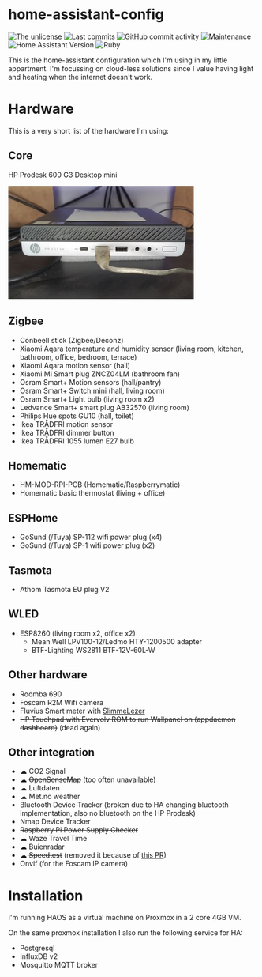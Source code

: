# home-assistant-config
[![The unlicense](https://img.shields.io/github/license/PW999/home-assistant-config)](LICENSE)
![Last commits](https://img.shields.io/github/last-commit/PW999/home-assistant-config)
![GitHub commit activity](https://img.shields.io/github/commit-activity/y/PW999/home-assistant-config)
![Maintenance](https://img.shields.io/maintenance/yes/2023)
![Home Assistant Version](https://img.shields.io/badge/Home%20Assistant%20Version-2023.1-blue)
![Ruby](https://img.shields.io/badge/Made%20with-Ruby-red?logo=ruby)


This is the home-assistant configuration which I'm using in my little appartment.
I'm focussing on cloud-less solutions since I value having light and heating when the internet doesn't work.

# Hardware
This is a very short list of the hardware I'm using:

## Core
HP Prodesk 600 G3 Desktop mini

![HPProdesk](./doc/img/hpprodesk.jpg)

## Zigbee
* ConbeeII stick (Zigbee/Deconz)
* Xiaomi Aqara temperature and humidity sensor (living room, kitchen, bathroom, office, bedroom, terrace)
* Xiaomi Aqara motion sensor (hall)
* Xiaomi Mi Smart plug ZNCZ04LM (bathroom fan)
* Osram Smart+ Motion sensors (hall/pantry)
* Osram Smart+ Switch mini (hall, living room)
* Osram Smart+ Light bulb (living room x2)
* Ledvance Smart+ smart plug AB32570 (living room)
* Philips Hue spots GU10 (hall, toilet)
* Ikea TRÅDFRI motion sensor
* Ikea TRÅDFRI dimmer button
* Ikea TRÅDFRI 1055 lumen E27 bulb

## Homematic
* HM-MOD-RPI-PCB (Homematic/Raspberrymatic)
* Homematic basic thermostat (living + office)

## ESPHome
* GoSund (/Tuya) SP-112 wifi power plug (x4)
* GoSund (/Tuya) SP-1 wifi power plug (x2)

## Tasmota
* Athom Tasmota EU plug V2

## WLED
* ESP8260 (living room x2, office x2)
  * Mean Well LPV100-12/Ledmo HTY-1200500 adapter
  * BTF-Lighting WS2811 BTF-12V-60L-W

## Other hardware
* Roomba 690
* Foscam R2M Wifi camera
* Fluvius Smart meter with [SlimmeLezer](https://www.zuidwijk.com/slimmelezer-smartreader/)
* ~~HP Touchpad with Evervolv ROM to run Wallpanel on (appdaemon dashboard)~~ (dead again)

## Other integration
* ☁ CO2 Signal
* ☁ ~~OpenSenseMap~~ (too often unavailable)
* ☁ Luftdaten
* ☁ Met.no weather
* ~~Bluetooth Device Tracker~~ (broken due to HA changing bluetooth implementation, also no bluetooth on the HP Prodesk)
* Nmap Device Tracker
* ~~Raspberry Pi Power Supply Checker~~
* ☁ Waze Travel Time
* ☁ Buienradar
* ☁ ~~Speedtest~~ (removed it because of [this PR](https://github.com/home-assistant/core/pull/84295))
* Onvif (for the Foscam IP camera)

# Installation
I'm running HAOS as a virtual machine on Proxmox in a 2 core 4GB VM.

On the same proxmox installation I also run the following service for HA:
* Postgresql
* InfluxDB v2
* Mosquitto MQTT broker